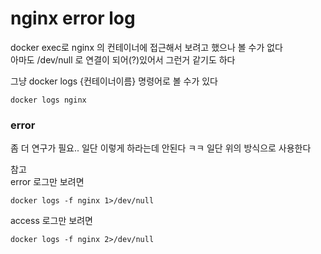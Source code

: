 # nginx error log
docker exec로 nginx 의 컨테이너에 접근해서 보려고 했으나 볼 수가 없다   
아마도 /dev/null 로 연결이 되어(?)있어서 그런거 같기도 하다   

그냥 docker logs {컨테이너이름} 명령어로 볼 수가 있다  

```
docker logs nginx
```


### error 
좀 더 연구가 필요.. 일단 이렇게 하라는데 안된다 ㅋㅋ 일단 위의 방식으로 사용한다

참고    
error 로그만 보려면
```
docker logs -f nginx 1>/dev/null
```

access 로그만 보려면
```
docker logs -f nginx 2>/dev/null
```